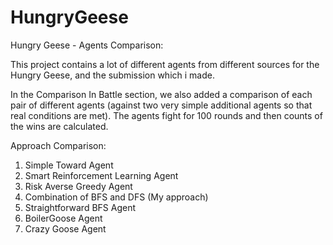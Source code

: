 # HungryGeese

Hungry Geese - Agents Comparison:

This project contains a lot of different agents from different sources for the Hungry Geese, and the submission which i made.

In the Comparison In Battle section, we also added a comparison of each pair of different agents (against two very simple additional agents so that real conditions are met). The agents fight for 100 rounds and then counts of the wins are calculated.

Approach Comparison:

1. Simple Toward Agent
2. Smart Reinforcement Learning Agent
3. Risk Averse Greedy Agent
4. Combination of BFS and DFS (My approach)
5. Straightforward BFS Agent
6. BoilerGoose Agent
7. Crazy Goose Agent
